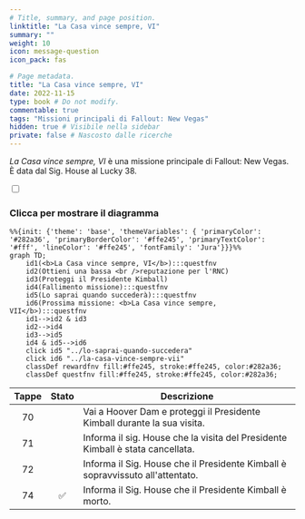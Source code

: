 ```yaml
---
# Title, summary, and page position.
linktitle: "La Casa vince sempre, VI"
summary: ""
weight: 10
icon: message-question
icon_pack: fas

# Page metadata.
title: "La Casa vince sempre, VI"
date: 2022-11-15
type: book # Do not modify.
commentable: true
tags: "Missioni principali di Fallout: New Vegas"
hidden: true # Visibile nella sidebar
private: false # Nascosto dalle ricerche
---
```


<div class="fnv">


*La Casa vince sempre, VI* è una missione principale di Fallout: New Vegas. È data dal Sig. House al Lucky 38.


<section class="chart-collapse">
<input type="checkbox" name="collapse2" id="handle2">
<h3 class="handle">
<label for="handle2">Clicca per mostrare il diagramma</label>
</h3>
<div class="content">

```mermaid
%%{init: {'theme': 'base', 'themeVariables': { 'primaryColor': '#282a36', 'primaryBorderColor': '#ffe245', 'primaryTextColor': '#fff', 'lineColor': '#ffe245', 'fontFamily': 'Jura'}}}%%
graph TD;
    id1(<b>La Casa vince sempre, VI</b>):::questfnv
    id2(Ottieni una bassa <br />reputazione per l'RNC)
    id3(Proteggi il Presidente Kimball)
    id4(Fallimento missione):::questfnv
    id5(Lo saprai quando succederà):::questfnv
    id6(Prossima missione: <b>La Casa vince sempre, VII</b>):::questfnv
    id1-->id2 & id3
    id2-->id4
    id3-->id5
    id4 & id5-->id6
    click id5 "../lo-saprai-quando-succedera"
    click id6 "../la-casa-vince-sempre-vii"
    classDef rewardfnv fill:#ffe245, stroke:#ffe245, color:#282a36;
    classDef questfnv fill:#ffe245, stroke:#ffe245, color:#282a36;
```

</div>
</section>

| Tappe |       Stato        | Descrizione |
|:-----:|:------------------:| ----------- |
|                           70                          |            | Vai a Hoover Dam e proteggi il Presidente Kimball durante la sua visita.                                                                                                    |
|                           71                          |            | Informa il sig. House che la visita del Presidente Kimball è stata cancellata.                                                                                              |
|                           72                          |            | Informa il Sig. House che il Presidente Kimball è sopravvissuto all'attentato.                                                                                              |
|                           74                          | :white_check_mark: | Informa il Sig. House che il Presidente Kimball è morto.                                                                                                                    |




</div>


